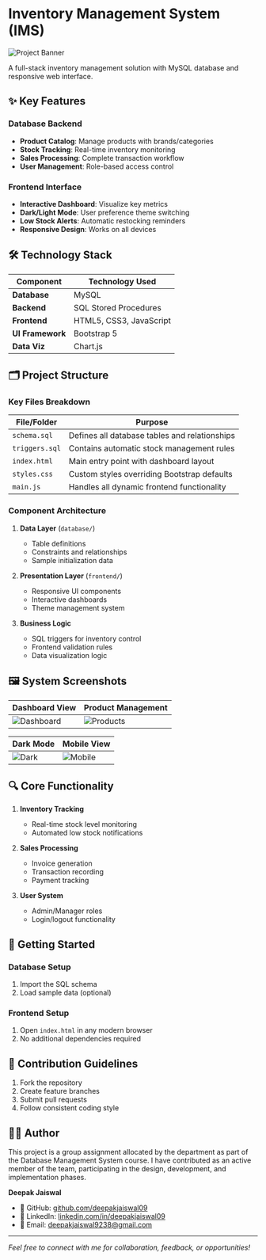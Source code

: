 # Inventory Management System (IMS)

![Project Banner](https://github.com/user-attachments/assets/574f75ab-ed21-42b3-a88f-604fe4afe322)

A full-stack inventory management solution with MySQL database and responsive web interface.

## ✨ Key Features

### Database Backend
- **Product Catalog**: Manage products with brands/categories
- **Stock Tracking**: Real-time inventory monitoring
- **Sales Processing**: Complete transaction workflow
- **User Management**: Role-based access control

### Frontend Interface
- **Interactive Dashboard**: Visualize key metrics
- **Dark/Light Mode**: User preference theme switching
- **Low Stock Alerts**: Automatic restocking reminders
- **Responsive Design**: Works on all devices

## 🛠️ Technology Stack

| Component       | Technology Used         |
|-----------------|-------------------------|
| **Database**    | MySQL                   |
| **Backend**     | SQL Stored Procedures   |
| **Frontend**    | HTML5, CSS3, JavaScript |
| **UI Framework**| Bootstrap 5             |
| **Data Viz**    | Chart.js                |

## 🗂️ Project Structure


### Key Files Breakdown

| File/Folder          | Purpose                                                                 |
|----------------------|-------------------------------------------------------------------------|
| `schema.sql`         | Defines all database tables and relationships                          |
| `triggers.sql`       | Contains automatic stock management rules                              |
| `index.html`         | Main entry point with dashboard layout                                 |
| `styles.css`         | Custom styles overriding Bootstrap defaults                           |
| `main.js`            | Handles all dynamic frontend functionality                            |

### Component Architecture

1. **Data Layer** (`database/`)
   - Table definitions
   - Constraints and relationships
   - Sample initialization data

2. **Presentation Layer** (`frontend/`)
   - Responsive UI components
   - Interactive dashboards
   - Theme management system

3. **Business Logic**
   - SQL triggers for inventory control
   - Frontend validation rules
   - Data visualization logic

## 🖼️ System Screenshots

| Dashboard View | Product Management |
|---------------|--------------------|
| ![Dashboard](https://github.com/user-attachments/assets/574f75ab-ed21-42b3-a88f-604fe4afe322) | ![Products](https://github.com/user-attachments/assets/555fa8a2-f524-4634-9dd2-b634980f454f)


| Dark Mode | Mobile View |
|-----------|-------------|
| ![Dark](https://github.com/user-attachments/assets/0a0b8ca8-b84b-4835-b239-8f566778a193) | ![Mobile](https://github.com/user-attachments/assets/96df9679-cc91-47c7-900e-fd7696ddcef2)



## 🔍 Core Functionality

1. **Inventory Tracking**
   - Real-time stock level monitoring
   - Automated low stock notifications

2. **Sales Processing**
   - Invoice generation
   - Transaction recording
   - Payment tracking

3. **User System**
   - Admin/Manager roles
   - Login/logout functionality

## 🚀 Getting Started

### Database Setup
1. Import the SQL schema
2. Load sample data (optional)

### Frontend Setup
1. Open `index.html` in any modern browser
2. No additional dependencies required

## 🤝 Contribution Guidelines

1. Fork the repository
2. Create feature branches
3. Submit pull requests
4. Follow consistent coding style

## 👨‍💻 Author

This project is a group assignment allocated by the department as part of the Database Management System course. I have contributed as an active member of the team, participating in the design, development, and implementation phases.

**Deepak Jaiswal**

- 🔗 GitHub: [github.com/deepakjaiswal09](https://github.com/deepakjaiswal09)  
- 💼 LinkedIn: [linkedin.com/in/deepakjaiswal09](https://linkedin.com/in/deepakjaiswal09)  
- 📧 Email: deepakjaiswal9238@gmail.com
---
*Feel free to connect with me for collaboration, feedback, or opportunities!*
